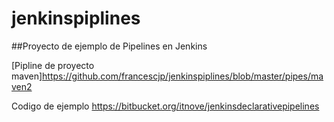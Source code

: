 # jenkinspiplines

##Proyecto de ejemplo de Pipelines en Jenkins

[Pipline de proyecto maven]https://github.com/francescjp/jenkinspiplines/blob/master/pipes/maven2

Codigo de ejemplo
https://bitbucket.org/itnove/jenkinsdeclarativepipelines
